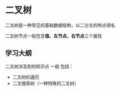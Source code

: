 # 二叉树

二叉树是一种常见的基础数据结构，以二分叉的特点得名

二叉树节点一般包含**值、左节点、右节点**三个属性

## 学习大纲

二叉树涉及到的知识点 一般 包括：

- 二叉树的遍历
- 二叉搜索树（一种特殊的二叉树）

